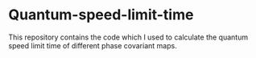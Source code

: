 # Quantum-speed-limit-time
This repository contains the code which I used to calculate the quantum speed limit time of different phase covariant maps. 
